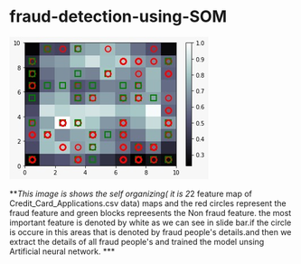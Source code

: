 # fraud-detection-using-SOM

![](/SOM.jpeg)

***This image is shows the self organizing( it is 2*2 feature map of Credit_Card_Applications.csv data) maps and the red circles represent the fraud feature and green blocks repreesents the Non fraud feature. the most important feature is denoted by white as we can see in slide bar.if the circle is occure in this areas that is denoted by fraud people's details.and then we extract the details of all fraud people's and trained the model unsing Artificial neural network. ***

